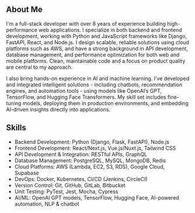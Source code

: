 ## About Me

I'm a full-stack developer with over 8 years of experience building high-performance web applications. I specialize in both backend and frontend development, working with Python and JavaScript frameworks like Django, FastAPI, React, and Node.js. I design scalable, reliable solutions using cloud platforms such as AWS, and have a strong background in API development, database management, and performance optimization for both web and mobile platforms. Clean, maintainable code and a focus on product quality are central to my approach.

I also bring hands-on experience in AI and machine learning. I’ve developed and integrated intelligent solutions - including chatbots, recommendation engines, and automation tools - using models like OpenAI’s GPT, TensorFlow, and Hugging Face Transformers. My skill set includes fine-tuning models, deploying them in production environments, and embedding AI-driven insights directly into applications.

## Skills

- Backend Development: Python (Django, Flask, FastAPI), Node.js
- Frontend Development: React/Next.js, Vue.js/Nuxt.js, Tailwind CSS
- API Development & Integration: RESTful APIs, GraphQL
- Database Management: PostgreSQL, MySQL, MongoDB, Redis
- Cloud Platforms: AWS (Lambda, EC2, S3, RDS), Google Cloud, Supabase
- DevOps: Docker, Kubernetes, CI/CD (Jenkins, CircleCI)
- Version Control: Git, GitHub, GitLab, Bitbucket
- Unit Testing: PyTest, Jest, Mocha, Cypress
- AI/ML: OpenAI GPT models, TensorFlow, Hugging Face, AI-powered automation, NLP & chatbot
